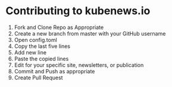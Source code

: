 # Contributing to kubenews.io

1. Fork and Clone Repo as Appropriate
2. Create a new branch from master with your GitHub username
3. Open config.toml
4. Copy the last five lines
5. Add new line
6. Paste the copied lines
7. Edit for your specific site, newsletters, or publication 
8. Commit and Push as appropriate
9. Create Pull Request